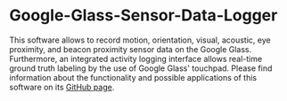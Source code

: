 # Google-Glass-Sensor-Data-Logger
This software allows to record motion, orientation, visual, acoustic, eye proximity, and beacon proximity sensor data on the Google Glass. Furthermore, an integrated activity logging interface allows real-time ground truth labeling by the use of Google Glass' touchpad. Please find information about the functionality and possible applications of this software on its [GitHub page](https://patrhel.github.io/Google-Glass-Sensor-Data-Logger/).

